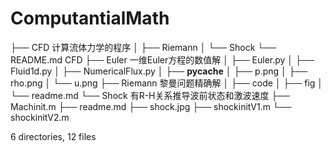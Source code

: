 # ComputantialMath
├── CFD 计算流体力学的程序
│   ├── Riemann
│   └── Shock 
└── README.md
CFD
├── Euler  一维Euler方程的数值解
│   ├── Euler.py
│   ├── Fluid1d.py
│   ├── NumericalFlux.py
│   ├── __pycache__
│   ├── p.png
│   ├── rho.png
│   └── u.png
├── Riemann  黎曼问题精确解
│   ├── code
│   ├── fig
│   └── readme.md
└── Shock 有R-H关系推导波前状态和激波速度
    ├── Machinit.m
    ├── readme.md
    ├── shock.jpg
    ├── shockinitV1.m
    └── shockinitV2.m

6 directories, 12 files